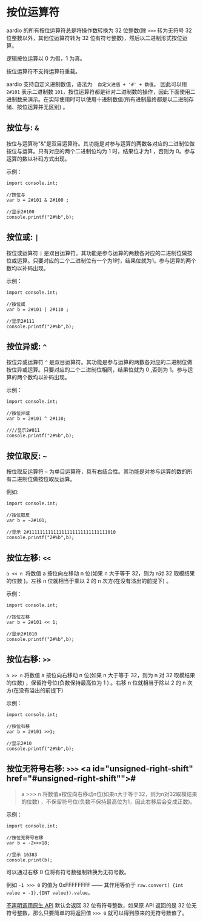 # 按位运算符

aardio 的所有按位运算符总是将操作数转换为 32 位整数(除 `>>>` 转为无符号 32 位整数以外，其他位运算符转为 32 位有符号整数)，然后以二进制形式按位运算。

逻辑按位运算以 0 为假，1 为真。

按位运算符不支持运算符重载。  

aardio 支持自定义进制数值，语法为　`自定义进值 + '#' + 数值`。 因此可以用 `2#101` 表示二进制数 `101`，按位运算符都是针对二进制数的操作，因此下面使用二进制数来演示。在实际使用时可以使用十进制数值(所有进制最终都是以二进制存储、按位运算并无区别) 。


## 按位与: `&`

按位与运算符"&"是双目运算符。其功能是对参与运算的两数各对应的二进制位做按位与运算。只有对应的两个二进制位均为 1 时，结果位才为1 ，否则为 0。参与运算的数以补码方式出现。  

示例：

```aardio
import console.int; 

//按位与
var b = 2#101 & 2#100 ; 

//显示2#100
console.printf("2#%b",b); 
```  
  
## 按位或: `|` 

按位或运算符 `|` 是双目运算符。其功能是参与运算的两数各对应的二进制位做按位或运算。只要对应的二个二进制位有一个为1时，结果位就为1。参与运算的两个数均以补码出现。  

示例：

```aardio
import console.int; 

//按位或
var b = 2#101 | 2#110 ; 

//显示2#111
console.printf("2#%b",b); 
```   

## 按位异或: `^` 

按位异或运算符 `^` 是双目运算符。其功能是参与运算的两数各对应的二进制位做按位异或运算。只要对应的二个二进制位相同，结果位就为 0 ,否则为 1。参与运算的两个数均以补码出现。  

示例：

```aardio
import console.int; 

//按位异或
var b = 2#101 ^ 2#110; 

////显示2#011
console.printf("2#%b",b); 
``` 

## 按位取反: `~`

按位取反运算符 `~` 为单目运算符，具有右结合性。其功能是对参与运算的数的所有二进制位做按位取反运算。  

例如:  

```aardio
import console.int; 

//按位取反
var b = ~2#101; 

//显示 2#11111111111111111111111111111010
console.printf("2#%b",b); 
```  

## 按位左移: `<<` 

`a << n `将数值 a 按位向左移动 n 位(如果 n 大于等于 32，则为 n对 32 取模结果的位数 )。左移 n 位就相当于乘以 2 的 n 次方(在没有溢出的前提下) 。  

示例：

```aardio
import console.int; 

//按位左移
var b = 2#101 << 1;  

//显示2#1010
console.printf("2#%b",b); 
``` 

## 按位右移: `>>` 

`a >> n` 将数值 a 按位向右移动 n 位(如果 n 大于等于 32，则为 n 对 32 取模结果的位数) ，保留符号位(负数保持最高位为 1 )  。右移 n 位就相当于除以 2 的 n 次方(在没有溢出的前提下)  

示例：

```aardio
import console.int; 

//按位右移
var b = 2#101 >>1;  

//显示2#10
console.printf("2#%b",b); 
``` 

## 按位无符号右移: `>>>` <a id="unsigned-right-shift" href="#unsigned-right-shift"">&#x23;</a>


> a >>> n 将数值a按位向右移动n位(如果n大于等于32，则为n对32取模结果的位数) ，不保留符号位(负数不保持最高位为1，因此右移后会变成正数)。  

示例：

```aardio
import console.int; 

//按位无符号右移
var b = -2>>>18;  

//显示 16383
console.print(b); 
```   

可以通过右移 0 位将有符号数强制转换为无符号数。

例如 `-1 >>> 0` 的值为 0xFFFFFFFF —— 其作用等价于 `raw.convert( {int value = -1},{INT value}).value`。 

[不声明调用原生 API](../../library-guide/builtin/raw/directCall.md) 默认会返回 32 位有符号整数，如果原 API 返回的是 32 位无符号整数，那么只要简单的将返回值 `>>> 0` 就可以得到原来的无符号数值了。